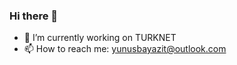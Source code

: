 ### Hi there 👋


- 🔭 I’m currently working on TURKNET
- 📫 How to reach me: yunusbayazit@outlook.com

